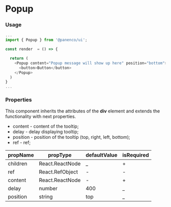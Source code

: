 # Popup

### Usage

```js
...
import { Popup } from '@panenco/ui';

const render  = () => {

  return (
    <Popup content="Popup message will show up here" position="bottom">
      <button>Button</button>
    </Popup>
  )
}
...
```

<!-- STORY -->

### Properties

This component inherits the attributes of the **div** element and extends the functionality with next properties.

- content - content of the tooltip;
- delay - delay displaying tooltip;
- position - position of the tooltip (top, right, left, bottom);
- ref - ref;

| propName | propType        | defaultValue | isRequired |
| -------- | --------------- | ------------ | ---------- |
| children | React.ReactNode | \_           | +          |
| ref      | React.RefObject | -            | -          |
| content  | React.ReactNode | -            | +          |
| delay    | number          | 400          | \_         |
| position | string          | top          | \_         |
